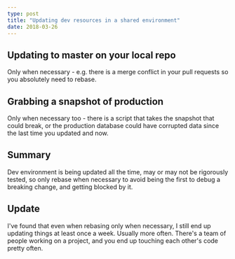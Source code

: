 ```yaml
---
type: post
title: "Updating dev resources in a shared environment"
date: 2018-03-26
---
```


## Updating to master on your local repo

Only when necessary - e.g. there is a merge conflict in your pull requests so you
absolutely need to rebase.

## Grabbing a snapshot of production

Only when necessary too -
there is a script that takes the snapshot that could break,
or the production database could have corrupted data since the last time you updated and now.

## Summary

Dev environment is being updated all the time,
may or may not be rigorously tested,
so only rebase when necessary to avoid being
the first to debug a breaking change,
and getting blocked by it.

## Update

I've found that even when rebasing only when necessary, 
I still end up updating things at least once a week. Usually more often.
There's a team of people working on a project, and you end up touching each other's code pretty often.


